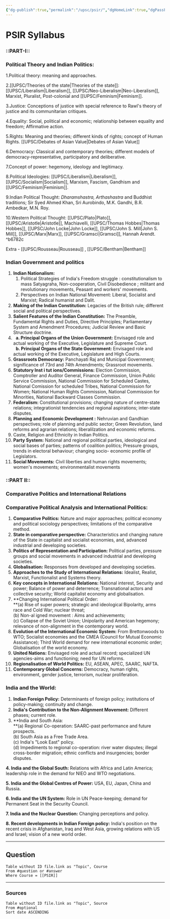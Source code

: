 ```yaml
---
{"dg-publish":true,"permalink":"/upsc/psir/","dgHomeLink":true,"dgPassFrontmatter":false}
---
```




# PSIR Syllabus 

### **::PART-I::**

### Political Theory and Indian Politics:

1.Political theory: meaning and approaches.

2.[[UPSC/Theories of the state|Theories of the state]]: [[UPSC/Liberalism|Liberalism]], [[UPSC/Neo-Liberalism|Neo-Liberalism]], Marxist, Pluralist, Post-colonial and [[UPSC/Feminism|Feminism]].

3.Justice: Conceptions of justice with special reference to Rawl's theory of justice and its communitarian critiques.

4.Equality: Social, political and economic; relationship between equality and freedom; Affirmative action.

5.Rights: Meaning and theories; different kinds of rights; concept of Human Rights. [[UPSC/Debates of Asian Value|Debates of Asian Value]]

6.Democracy: Classical and contemporary theories; different models of democracy-representative, participatory and deliberative. 

7.Concept of power: hegemony, ideology and legitimacy.

8.Political Ideologies: [[UPSC/Liberalism|Liberalism]], [[UPSC/Socialism|Socialism]], Marxism, Fascism, Gandhism and [[UPSC/Feminism|Feminism]].

9.Indian Political Thought: _Dharamshastra, Arthashastra_ and Buddhist traditions; Sir Syed Ahmed Khan, Sri Aurobindo, M.K. Gandhi, B.R. Ambedkar, M.N. Roy.

10.Western Political Thought: [[UPSC/Plato|Plato]], [[UPSC/Aristotle|Aristotle]], Machiavelli, [[UPSC/Thomas Hobbes|Thomas Hobbes]], [[UPSC/John Locke|John Locke]], [[UPSC/John S. Mill|John S. Mill]], [[UPSC/Marx|Marx]], [[UPSC/Gramsci|Gramsci]], Hannah Arendt. ^b6782c

Extra - [[UPSC/Rousseau|Rousseau]] , [[UPSC/Bentham|Bentham]] 

### **Indian Government and politics**

1.  **Indian Nationalism:** 
    1.  Political Strategies of India's Freedom struggle : constitutionalism to mass Satyagraha, Non-cooperation, Civil Disobedience ; militant and revolutionary movements, Peasant and workers' movements.
    2.  Perspectives on Indian National Movement: Liberal, Socialist and Marxist; Radical humanist and Dalit.
2.  **Making of the Indian Constitution:** Legacies of the British rule; different social and political perspectives.
3.  **Salient Features of the Indian Constitution:** The Preamble, Fundamental Rights and Duties, Directive Principles; Parliamentary System and Amendment Procedures; Judicial Review and Basic Structure doctrine.
4.    **a. Principal Organs of the Union Government:** Envisaged role and actual working of the Executive, Legislature and Supreme Court.  
      **b. Principal Organs of the State Government:** Envisaged role and actual working of the Executive, Legislature and High Courts.
5.  **Grassroots Democracy:** Panchayati Raj and Municipal Government; significance of 73rd and 74th Amendments; Grassroot movements.
6.  **Statutory Inst i tut ions/Commissions:** Election Commission, Comptroller and Auditor General, Finance Commission, Union Public Service Commission, National Commission for Scheduled Castes, National Comission  for scheduled Tribes, National Commission for Women; National Human Rights Commission, National Commission for Minorities, National Backward Classes Commission.
7.  **Federalism:** Constitutional provisions; changing nature of centre-state relations; integrationist tendencies and regional aspirations; inter-state disputes.
8.  **Planning and Economic Development :** Nehruvian and Gandhian perspectives; role of planning and public sector; Green Revolution, land reforms and agrarian relations; liberalilzation and economic reforms.
9.  Caste, Religion and Ethnicity in Indian Politics.
10.  **Party System:** National and regional political parties, ideological and social bases of parties; patterns of coalition politics; Pressure groups, trends in electoral behaviour; changing socio- economic profile of Legislators.
11.  **Social Movements:** Civil liberties and human rights movements; women's movements; environmentalist movements

### **::PART II::**

### **Comparative Politics and International Relations**

### **Comparative Political Analysis and International Politics:**

1.  **Comparative Politics:** Nature and major approaches; political economy and political sociology perspectives; limitations of the comparative method.
2.  **State in comparative perspective:** Characteristics and changing nature of the State in capitalist and socialist economies, and, advanced industrial and developing societies.
3.  **Politics of Representation and Participation:** Political parties, pressure groups and social movements in advanced industrial and developing societies.
4.  **Globalisation:** Responses from developed and developing societies.
5.  **Approaches to the Study of International Relations:** Idealist, Realist, Marxist, Functionalist and Systems theory.
6.  **Key concepts in International Relations:** National interest, Security and power; Balance of power and deterrence; Transnational actors and collective security; World capitalist economy and globalisation.
7.  **Changing International Political Order:  
    **(a) Rise of super powers; strategic and ideological Bipolarity, arms race and Cold War; nuclear threat;  
    (b) Non-al igned movement : Aims and achievements;  
    (c) Collapse of the Soviet Union; Unipolarity and American hegemony; relevance of non-alignment in the contemporary world.
8.  **Evolution of the International Economic System:** From Brettonwoods to WTO; Socialist economies and the CMEA (Council for Mutual Economic Assistance); Third World demand for new international economic order; Globalisation of the world economy.
9.  **United Nations:** Envisaged role and actual record; specialized UN agencies-aims and functioning; need for UN reforms.
10.  **Regionalisation of World Politics:** EU, ASEAN, APEC, SAARC, NAFTA.
11.  **Contemporary Global Concerns:** Democracy, human rights, environment, gender justice, terrorism, nuclear proliferation.

### **India and the World:**

1.  **Indian Foreign Policy:** Determinants of foreign policy; institutions of policy-making; continuity and change.
2.  **India's Contribution to the Non-Alignment Movement:** Different phases; current role.
3.  **India and South Asia:  
    **(a) Regional Co-operation: SAARC-past performance and future prospects.  
    (b) South Asia as a Free Trade Area.  
    (c) India's "Look East" policy.  
    (d) Impediments to regional co-operation: river water disputes; illegal cross-border migration; ethnic conflicts and insurgencies; border disputes.

**4. India and the Global South:** Relations with Africa and Latin America; leadership role in the demand for NIEO and WTO negotiations.

**5. India and the Global Centres of Power:** USA, EU, Japan, China and Russia.

**6. India and the UN System:** Role in UN Peace-keeping; demand for Permanent Seat in the Security Council.

**7. India and the Nuclear Question:** Changing perceptions and policy.

**8. Recent developments in Indian Foreign policy:** India's position on the recent crisis in Afghanistan, Iraq and West Asia, growing relations with US and Israel; vision of a new world order.

***
## Question

```dataview
Table without ID file.link as "Topic", Course 
From #question or #answer 
Where Course = [[PSIR]]
```

---
### Sources
```dataview
Table without ID file.link as "Topic", Source
From #optional 
Sort date ASCENDING
```
